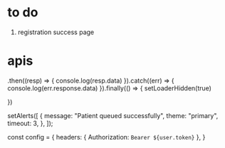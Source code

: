 # to do

1. registration success page

# apis

.then((resp) => {
console.log(resp.data)
}).catch((err) => {
console.log(err.response.data)
}).finally(() => {
setLoaderHidden(true)

})

setAlerts([
{
message: "Patient queued successfully",
theme: "primary",
timeout: 3,
},
]);

const config = {
headers: { Authorization: `Bearer ${user.token}` },
}
